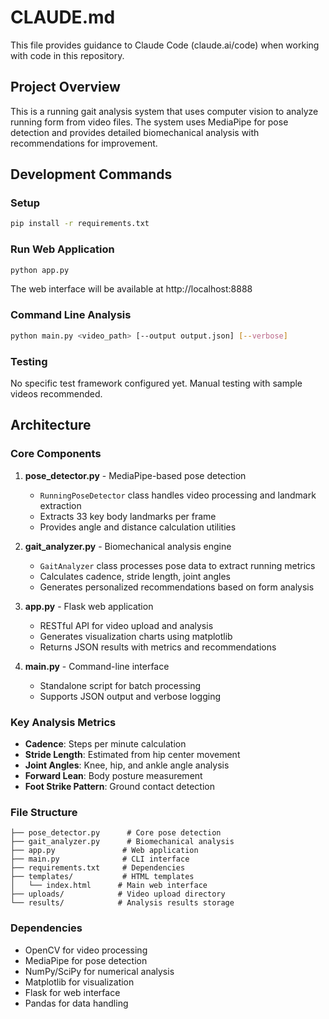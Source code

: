 # CLAUDE.md

This file provides guidance to Claude Code (claude.ai/code) when working with code in this repository.

## Project Overview

This is a running gait analysis system that uses computer vision to analyze running form from video files. The system uses MediaPipe for pose detection and provides detailed biomechanical analysis with recommendations for improvement.

## Development Commands

### Setup
```bash
pip install -r requirements.txt
```

### Run Web Application
```bash
python app.py
```
The web interface will be available at http://localhost:8888

### Command Line Analysis
```bash
python main.py <video_path> [--output output.json] [--verbose]
```

### Testing
No specific test framework configured yet. Manual testing with sample videos recommended.

## Architecture

### Core Components

1. **pose_detector.py** - MediaPipe-based pose detection
   - `RunningPoseDetector` class handles video processing and landmark extraction
   - Extracts 33 key body landmarks per frame
   - Provides angle and distance calculation utilities

2. **gait_analyzer.py** - Biomechanical analysis engine
   - `GaitAnalyzer` class processes pose data to extract running metrics
   - Calculates cadence, stride length, joint angles
   - Generates personalized recommendations based on form analysis

3. **app.py** - Flask web application
   - RESTful API for video upload and analysis
   - Generates visualization charts using matplotlib
   - Returns JSON results with metrics and recommendations

4. **main.py** - Command-line interface
   - Standalone script for batch processing
   - Supports JSON output and verbose logging

### Key Analysis Metrics

- **Cadence**: Steps per minute calculation
- **Stride Length**: Estimated from hip center movement
- **Joint Angles**: Knee, hip, and ankle angle analysis
- **Forward Lean**: Body posture measurement
- **Foot Strike Pattern**: Ground contact detection

### File Structure
```
├── pose_detector.py      # Core pose detection
├── gait_analyzer.py      # Biomechanical analysis
├── app.py               # Web application
├── main.py              # CLI interface
├── requirements.txt     # Dependencies
├── templates/           # HTML templates
│   └── index.html      # Main web interface
├── uploads/            # Video upload directory
└── results/            # Analysis results storage
```

### Dependencies

- OpenCV for video processing
- MediaPipe for pose detection
- NumPy/SciPy for numerical analysis
- Matplotlib for visualization
- Flask for web interface
- Pandas for data handling